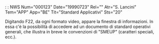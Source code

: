  :  : NWS Num="000123" Date="19990723" Rel="" Atr="S. Lancini" Tem="APP" App="B£" Tit="Standard Applicativi" Sts="20"

Digitando F22, da ogni formato video, appare la finestra di informazioni.
In essa c'è la possibilità di accedere ad un documento di standard operativi generali, che illustra
in breve le convenzioni di "SMEUP" (caratteri speciali, ecc.).


